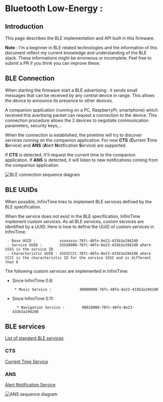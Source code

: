 # Bluetooth Low-Energy : 
## Introduction
This page describes the BLE implementation and API built in this firmware.

**Note** : I'm a beginner in BLE related technologies and the information of this document reflect my current knowledge and understanding of the BLE stack. These informations might be erroneous or incomplete. Feel free to submit a PR if you think you can improve these.  

## BLE Connection
When starting the firmware start a BLE advertising : it sends small messages that can be received by any *central* device in range. This allows the device to announce its presence to other devices.

A companion application (running on a PC, RaspberryPi, smartphone) which received this avertising packet can request a connection to the device. This connection procedure allows the 2 devices to negotiate communication parameters, security keys,...

When the connection is established, the pinetime will try to discover services running on the companion application. For now **CTS** (**C**urrent **T**ime **S**ervice) and **ANS** (**A**lert **N**otification **S**ervice) are supported.

If **CTS** is detected, it'll request the current time to the companion application. If **ANS** is detected, it will listen to new notifications coming from the companion application.

![BLE connection sequence diagram](ble/connection_sequence.png "BLE connection sequence diagram")

## BLE UUIDs
When possible, InfiniTime tries to implement BLE services defined by the BLE specification. 

When the service does not exist in the BLE specification, InfiniTime implement custom services. As all BLE services, custom services are identified by a UUID. Here is how to define the UUID of custom services in InfiniTime:

```
 - Base UUID :           xxxxxxxx-78fc-48fe-8e23-433b3a1942d0
 - Service UUID :        SSSS0000-78fc-48fe-8e23-433b3a1942d0 where SSSS is the service ID
 - Characteristic UUID : SSSSCCCC-78fc-48fe-8e23-433b3a1942d0 where CCCC is the characteristic ID for the service SSSS and is different than 0
```

The following custom services are implemented in InfiniTime:

 - Since InfiniTime 0.8:
   ```
    * Music Service :             00000000-78fc-48fe-8e23-433b3a1942d0
   ```
   
 - Since InfiniTime 0.11:
   ```
     * Navigation Service :        00010000-78fc-48fe-8e23-433b3a1942d0
   ```

## BLE services
[List of standard BLE services](https://www.bluetooth.com/specifications/gatt/services/)

### CTS
[Current Time Service](https://www.bluetooth.com/wp-content/uploads/Sitecore-Media-Library/Gatt/Xml/Services/org.bluetooth.service.current_time.xml)

### ANS
[Alert Notification Service](https://www.bluetooth.com/wp-content/uploads/Sitecore-Media-Library/Gatt/Xml/Services/org.bluetooth.service.alert_notification.xml)

![ANS sequence diagram](./ble/ans_sequence.png "ANS sequence diagram")

